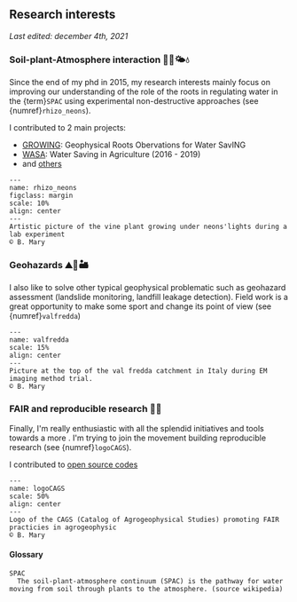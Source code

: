 ## Research interests

_Last edited: december 4th, 2021_

### Soil-plant-Atmosphere interaction 🌱🌳🌤️💧


Since the end of my phd in 2015, my research interests mainly focus on improving our understanding of the role of the roots in regulating water in the {term}`SPAC` using experimental non-destructive approaches (see {numref}`rhizo_neons`).

I contributed to 2 main projects: 


- [GROWING](Projects/Award_Grants/grant): Geophysical Roots Obervations for Water SavING
- [WASA](Projects/project_list.html#WASA (🗓️ 2016 - 2019)): Water Saving in Agriculture  (2016 - 2019)
- and [others](Projects/projects)  

```{figure} /img/flickr_pics/51155416189_da46d5911c_o.jpg
---
name: rhizo_neons
figclass: margin
scale: 10%
align: center
---
Artistic picture of the vine plant growing under neons'lights during a lab experiment
© B. Mary
```

### Geohazards ⛰🌊🏜️

I also like to solve other typical geophysical problematic such as geohazard assessment (landslide monitoring, landfill leakage detection). 
Field work is a great opportunity to make some sport and change its point of view (see {numref}`valfredda`)


```{figure} /img/EM_prospect_valfredda.jpg
---
name: valfredda
scale: 15%
align: center
---
Picture at the top of the val fredda catchment in Italy during EM imaging method trial.
© B. Mary
```

### FAIR and reproducible research 🚀🎉

Finally, I'm really enthusiastic with all the splendid initiatives and tools towards a more . I'm trying to join the movement building reproducible research (see {numref}`logoCAGS`).

I contributed to [open source codes](Open_Codes/open_codes)  

```{figure} /img/logo_big.png
---
name: logoCAGS
scale: 50%
align: center
---
Logo of the CAGS (Catalog of Agrogeophysical Studies) promoting FAIR practicies in agrogeophysic
© B. Mary
```

#### Glossary

```{glossary}
SPAC
  The soil-plant-atmosphere continuum (SPAC) is the pathway for water moving from soil through plants to the atmosphere. (source wikipedia)
```


